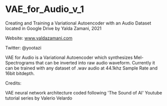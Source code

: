 # VAE_for_Audio_v_1

Creating and Training a Variational Autoencoder with an Audio Dataset located in Google Drive
by Yalda Zamani, 2021

Website: www.yaldazamani.com

Twitter: @yootazi

VAE for Audio is a Variational Autoencoder which synthesizes Mel-Spectrograms that can be inverted into raw audio waveform. Currently it can be trained with any dataset of .wav audio at 44.1khz Sample Rate and 16bit bitdepth.

Credits:

VAE neural network architecture coded following 'The Sound of AI' Youtube tutorial series by Valerio Velardo
